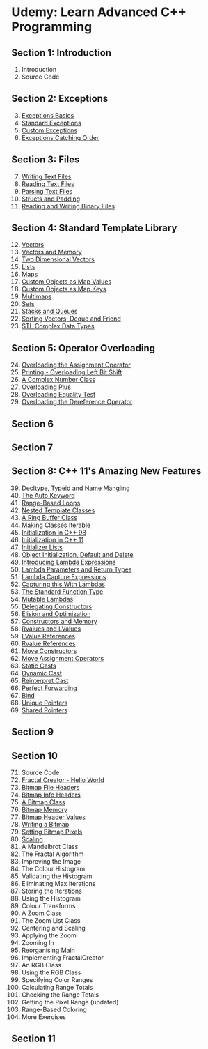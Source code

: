 # Udemy: Learn Advanced C++ Programming

## Section 1: Introduction

1. Introduction
2. Source Code

## Section 2: Exceptions

3. [Exceptions Basics](./BasicExceptions/)
4. [Standard Exceptions](./StandardExceptions/)
5. [Custom Exceptions](./CustomExceptions/)
6. [Exceptions Catching Order](./CatchingSubclassExceptions/)

## Section 3: Files

7. [Writing Text Files](./WritingTextFiles/)
8. [Reading Text Files](./ReadingTextFiles/)
9. [Parsing Text Files](./ParsingTextinFiles/)
10. [Structs and Padding](./StructandPadding/)
11. [Reading and Writing Binary Files](./BinaryFiles/)

## Section 4: Standard Template Library

12. [Vectors](./Vectors)
13. [Vectors and Memory](./VectorsandMemory)
14. [Two Dimensional Vectors](./TwoDimensionalVectors)
15. [Lists](./Lists)
16. [Maps](./Maps)
17. [Custom Objects as Map Values](./CustomObjectsasMapValues)
18. [Custom Objects as Map Keys](./CustomObjectsasMapKeys)
19. [Multimaps](./Multimaps)
20. [Sets](./Sets)
21. [Stacks and Queues](./StackandQueue)
22. [Sorting Vectors, Deque and Friend](./SortingVectors)
23. [STL Complex Data Types](./STLComplexDataTypes)

## Section 5: Operator Overloading

24. [Overloading the Assignment Operator](./OverloadingtheAssignmentOperator)
25. [Printing - Overloading Left Bit Shift](./OverloadingtheInsertionOperatorforPrinting)
26. [A Complex Number Class](./AComplexNumberClass)
27. [Overloading Plus](./OverloadingPlus)
28. [Overloading Equality Test](./OverloadingComparisonOperators)
29. [Overloading the Dereference Operator](./OverloadingtheDereferenceOperator)

## Section 6


## Section 7


## Section 8: C++ 11's Amazing New Features

39. [Decltype, Typeid and Name Mangling](./DecltypeandTypeid/)
40. [The Auto Keyword](./TheautoKeyword/)
41. [Range-Based Loops](./EnhancedForLoop/)
42. [Nested Template Classes](./NestedTemplateClasses/)
43. [A Ring Buffer Class](./RingBuffer)
44. [Making Classes Iterable](./IterableClasses)
45. [Initialization in C++ 98](./Cpp98Initialization)
46. [Initialization in C++ 11](./Cpp11Initialization)
47. [Initializer Lists](./InitializerLists)
48. [Object Initialization, Default and Delete](./ObjectInialization)
49. [Introducing Lambda Expressions](./IntroducingLambdaExpressions)
50. [Lambda Parameters and Return Types](./LambdaParametersandReturnTypes)
51. [Lambda Capture Expressions](./LambdaCaptureExpressions)
52. [Capturing this With Lambdas](./CaptureThisinLambda)
53. [The Standard Function Type](./FunctionalTypes)
54. [Mutable Lambdas](./MutableLamdas)
55. [Delegating Constructors](./DelegatingConstructors)
56. [Elision and Optimization](./ElisionandOptimization)
57. [Constructors and Memory](./ConstructorsandMemory)
58. [Rvalues and LValues](./RValuesandLValues)
59. [LValue References](./LValueReferences)
60. [Rvalue References](./RValueReferences)
61. [Move Constructors](./MoveConstructors)
62. [Move Assignment Operators](./MoveAssignmentOperators)
63. [Static Casts](./StaticCast)
64. [Dynamic Cast](./DynamicCast)
65. [Reinterpret Cast](./ReinterpretCast)
66. [Perfect Forwarding](./PerfectForwarding)
67. [Bind](./Bind)
68. [Unique Pointers](./UniquePointers)
69. [Shared Pointers](./SharedPointers)

## Section 9


## Section 10

71. Source Code
72. [Fractal Creator - Hello World](./FractalCreator-HelloWorld)
73. [Bitmap File Headers](./BitFileHeaders)
74. [Bitmap Info Headers](./BitmapInfoHeaders)
75. [A Bitmap Class](./ABitmapClass)
76. [Bitmap Memory](./BitmapMemory)
77. [Bitmap Header Values](./BitmapHeaderValue)
78. [Writing a Bitmap](./WritingaBitmap)
79. [Setting Bitmap Pixels](./SettingBitmapPixels)
80. [Scaling](./Scaling)
81. A Mandelbrot Class
82. The Fractal Algorithm
83. Improving the Image
84. The Colour Histogram
85. Validating the Histogram
86. Eliminating Max Iterations
87. Storing the Iterations
88. Using the Histogram
89. Colour Transforms
90. A Zoom Class
91. The Zoom List Class
92. Centering and Scaling
93. Applying the Zoom
94. Zooming In
95. Reorganising Main
96. Implementing FractalCreator
97. An RGB Class
98. Using the RGB Class
99. Specifying Color Ranges
100. Calculating Range Totals
101. Checking the Range Totals
102. Getting the Pixel Range (updated)
103. Range-Based Coloring
104. More Exercises

## Section 11
